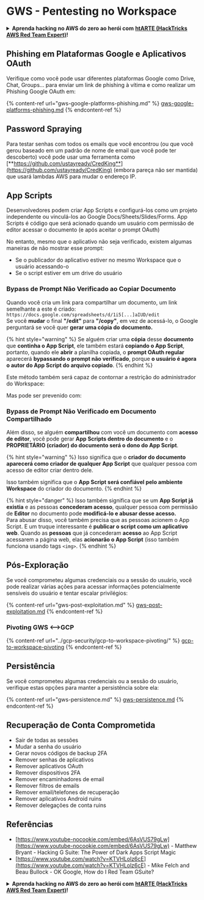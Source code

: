 # GWS - Pentesting no Workspace

<details>

<summary><strong>Aprenda hacking no AWS do zero ao herói com</strong> <a href="https://training.hacktricks.xyz/courses/arte"><strong>htARTE (HackTricks AWS Red Team Expert)</strong></a><strong>!</strong></summary>

Outras formas de apoiar o HackTricks:

* Se você quer ver sua **empresa anunciada no HackTricks** ou **baixar o HackTricks em PDF** Confira os [**PLANOS DE ASSINATURA**](https://github.com/sponsors/carlospolop)!
* Adquira o [**merchandising oficial do PEASS & HackTricks**](https://peass.creator-spring.com)
* Descubra [**A Família PEASS**](https://opensea.io/collection/the-peass-family), nossa coleção de [**NFTs**](https://opensea.io/collection/the-peass-family) exclusivos
* **Junte-se ao grupo** 💬 [**Discord**](https://discord.gg/hRep4RUj7f) ou ao [**grupo do telegram**](https://t.me/peass) ou **siga-me** no **Twitter** 🐦 [**@carlospolopm**](https://twitter.com/carlospolopm)**.**
* **Compartilhe suas técnicas de hacking enviando PRs para os repositórios github do** [**HackTricks**](https://github.com/carlospolop/hacktricks) e [**HackTricks Cloud**](https://github.com/carlospolop/hacktricks-cloud).

</details>

## Phishing em Plataformas Google e Aplicativos OAuth

Verifique como você pode usar diferentes plataformas Google como Drive, Chat, Groups... para enviar um link de phishing à vítima e como realizar um Phishing Google OAuth em:

{% content-ref url="gws-google-platforms-phishing.md" %}
[gws-google-platforms-phishing.md](gws-google-platforms-phishing.md)
{% endcontent-ref %}

## Password Spraying

Para testar senhas com todos os emails que você encontrou (ou que você gerou baseado em um padrão de nome de email que você pode ter descoberto) você pode usar uma ferramenta como [**https://github.com/ustayready/CredKing**](https://github.com/ustayready/CredKing) (embora pareça não ser mantida) que usará lambdas AWS para mudar o endereço IP.

## App Scripts

Desenvolvedores podem criar App Scripts e configurá-los como um projeto independente ou vinculá-los ao Google Docs/Sheets/Slides/Forms. App Scripts é código que será acionado quando um usuário com permissão de editor acessar o documento (e após aceitar o prompt OAuth)

No entanto, mesmo que o aplicativo não seja verificado, existem algumas maneiras de não mostrar esse prompt:

* Se o publicador do aplicativo estiver no mesmo Workspace que o usuário acessando-o
* Se o script estiver em um drive do usuário

### Bypass de Prompt Não Verificado ao Copiar Documento

Quando você cria um link para compartilhar um documento, um link semelhante a este é criado: `https://docs.google.com/spreadsheets/d/1i5[...]aIUD/edit`\
Se você **mudar** o final **"/edit"** para **"/copy"**, em vez de acessá-lo, o Google perguntará se você quer **gerar uma cópia do documento.**

{% hint style="warning" %}
Se alguém criar uma **cópia** desse **documento** que **continha o App Script**, ele também estará **copiando o App Script**, portanto, quando ele **abrir** a planilha copiada, o **prompt OAuth regular** aparecerá **bypassando o prompt não verificado**, porque **o usuário é agora o autor do App Script do arquivo copiado**.
{% endhint %}

Este método também será capaz de contornar a restrição do administrador do Workspace:

Mas pode ser prevenido com:

### Bypass de Prompt Não Verificado em Documento Compartilhado

Além disso, se alguém **compartilhou** com você um documento com **acesso de editor**, você pode gerar **App Scripts dentro do documento** e o **PROPRIETÁRIO (criador) do documento será o dono do App Script**.

{% hint style="warning" %}
Isso significa que o **criador do documento aparecerá como criador de qualquer App Script** que qualquer pessoa com acesso de editor criar dentro dele.

Isso também significa que o **App Script será confiável pelo ambiente Workspace** do criador do documento.
{% endhint %}

{% hint style="danger" %}
Isso também significa que se um **App Script já existia** e as pessoas **concederam acesso**, qualquer pessoa com permissão de **Editor** no documento pode **modificá-lo e abusar desse acesso.**\
Para abusar disso, você também precisa que as pessoas acionem o App Script. E um truque interessante é **publicar o script como um aplicativo web**. Quando as **pessoas** que já concederam **acesso** ao App Script acessarem a página web, elas **acionarão o App Script** (isso também funciona usando tags `<img>`.
{% endhint %}

## Pós-Exploração

Se você comprometeu algumas credenciais ou a sessão do usuário, você pode realizar várias ações para acessar informações potencialmente sensíveis do usuário e tentar escalar privilégios:

{% content-ref url="gws-post-exploitation.md" %}
[gws-post-exploitation.md](gws-post-exploitation.md)
{% endcontent-ref %}

### Pivoting GWS <-->GCP

{% content-ref url="../gcp-security/gcp-to-workspace-pivoting/" %}
[gcp-to-workspace-pivoting](../gcp-security/gcp-to-workspace-pivoting/)
{% endcontent-ref %}

## Persistência

Se você comprometeu algumas credenciais ou a sessão do usuário, verifique estas opções para manter a persistência sobre ela:

{% content-ref url="gws-persistence.md" %}
[gws-persistence.md](gws-persistence.md)
{% endcontent-ref %}

## Recuperação de Conta Comprometida

* Sair de todas as sessões
* Mudar a senha do usuário
* Gerar novos códigos de backup 2FA
* Remover senhas de aplicativos
* Remover aplicativos OAuth
* Remover dispositivos 2FA
* Remover encaminhadores de email
* Remover filtros de emails
* Remover email/telefones de recuperação
* Remover aplicativos Android ruins
* Remover delegações de conta ruins

## Referências

* [https://www.youtube-nocookie.com/embed/6AsVUS79gLw](https://www.youtube-nocookie.com/embed/6AsVUS79gLw) - Matthew Bryant - Hacking G Suite: The Power of Dark Apps Script Magic
* [https://www.youtube.com/watch?v=KTVHLolz6cE](https://www.youtube.com/watch?v=KTVHLolz6cE) - Mike Felch and Beau Bullock - OK Google, How do I Red Team GSuite?

<details>

<summary><strong>Aprenda hacking no AWS do zero ao herói com</strong> <a href="https://training.hacktricks.xyz/courses/arte"><strong>htARTE (HackTricks AWS Red Team Expert)</strong></a><strong>!</strong></summary>

Outras formas de apoiar o HackTricks:

* Se você quer ver sua **empresa anunciada no HackTricks** ou **baixar o HackTricks em PDF** Confira os [**PLANOS DE ASSINATURA**](https://github.com/sponsors/carlospolop)!
* Adquira o [**merchandising oficial do PEASS & HackTricks**](https://peass.creator-spring.com)
* Descubra [**A Família PEASS**](https://opensea.io/collection/the-peass-family), nossa coleção de [**NFTs**](https://opensea.io/collection/the-peass-family) exclusivos
* **Junte-se ao grupo** 💬 [**Discord**](https://discord.gg/hRep4RUj7f) ou ao [**grupo do telegram**](https://t.me/peass) ou **siga-me** no **Twitter** 🐦 [**@carlospolopm**](https://twitter.com/carlospolopm)**.**
* **Compartilhe suas técnicas de hacking enviando PRs para os repositórios github do** [**HackTricks**](https://github.com/carlospolop/hacktricks) e [**HackTricks Cloud**](https://github.com/carlospolop/hacktricks-cloud).

</details>
